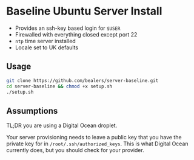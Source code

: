 # Baseline Ubuntu Server Install

- Provides an ssh-key based login for `$USER`
- Firewalled with everything closed except port 22
- `ntp` time server installed
- Locale set to UK defaults

## Usage
```bash
git clone https://github.com/bealers/server-baseline.git
cd server-baseline && chmod +x setup.sh
./setup.sh
```

## Assumptions

TL;DR you are using a Digital Ocean droplet.

Your server provisioning needs to leave a public key that you have the private key for in `/root/.ssh/authorized_keys`. This is what Digital Ocean currently does, but you should check for your provider.
